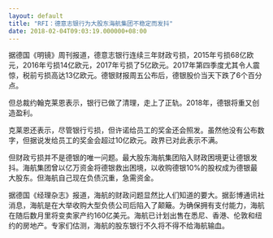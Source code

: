 ```yaml
---
layout: default
title: "RFI：德意志银行为大股东海航集团不稳定而发抖"
date: 2018-02-04T09:03:19.000000+08:00
---
```


据德国《明镜》周刊报道，德意志银行连续三年财政亏损，2015年亏损68亿欧元，2016年亏损14亿欧元，2017年亏损了5亿欧元。2017年第四季度尤其令人震惊，税前亏损高达13亿欧元。德银财报周五公布后，德银股价当天下跌了6个百分点。

但总裁约翰克莱恩表示，银行已做了清理，走上了正轨。2018年，德银将重又创造盈利。

克莱恩还表示，尽管银行亏损，但许诺给员工的奖金还会照发。虽然他没有公布数字，但据说发给员工的奖金会超过10亿欧元。政界已对此表示不满。

但财政亏损并不是德银的唯一问题。最大股东海航集团陷入财政困境更让德银发抖。海航集团曾以亿万资金将德银救出困境，以收购德银10%的股权成为德银最大股东。但海航自己现在负债沉重，急需资金。

据德国《经理杂志》报道，海航的财政问题显然比人们知道的要大。据彭博通讯社消息，海航是在大举收购大型负债公司后陷入了颠簸。为确保拥有支付能力，海航在随后数月里将变卖家产约160亿美元。海航已计划出售在悉尼、香港、伦敦和纽约的房地产。专家们估测，海航的股东银行不久将不得不给海航输血。

